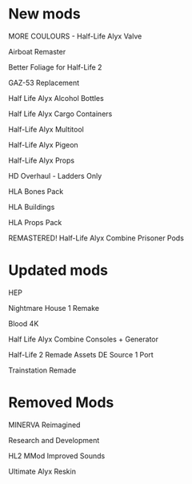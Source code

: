 New mods
========
MORE COULOURS - Half-Life Alyx Valve

Airboat Remaster

Better Foliage for Half-Life 2

GAZ-53 Replacement

Half Life Alyx Alcohol Bottles

Half Life Alyx Cargo Containers

Half-Life Alyx Multitool

Half-Life Alyx Pigeon

Half-Life Alyx Props

HD Overhaul - Ladders Only

HLA Bones Pack

HLA Buildings

HLA Props Pack

REMASTERED! Half-Life Alyx Combine Prisoner Pods

Updated mods
============
HEP

Nightmare House 1 Remake

Blood 4K

Half Life Alyx Combine Consoles + Generator

Half-Life 2 Remade Assets DE Source 1 Port 

Trainstation Remade


Removed Mods
============
MINERVA Reimagined

Research and Development

HL2 MMod Improved Sounds

Ultimate Alyx Reskin

